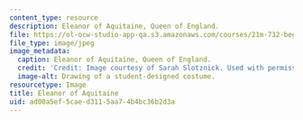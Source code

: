 ```yaml
---
content_type: resource
description: Eleanor of Aquitaine, Queen of England.
file: https://ol-ocw-studio-app-qa.s3.amazonaws.com/courses/21m-732-beginning-costume-design-and-construction-fall-2008/ad00a5ef5caed3115aa74b4bc36b2d3a_eleanor.jpg
file_type: image/jpeg
image_metadata:
  caption: Eleanor of Aquitaine, Queen of England.
  credit: 'Credit: Image courtesy of Sarah Slotznick. Used with permission.'
  image-alt: Drawing of a student-designed costume.
resourcetype: Image
title: Eleanor of Aquitaine
uid: ad00a5ef-5cae-d311-5aa7-4b4bc36b2d3a
---
```

